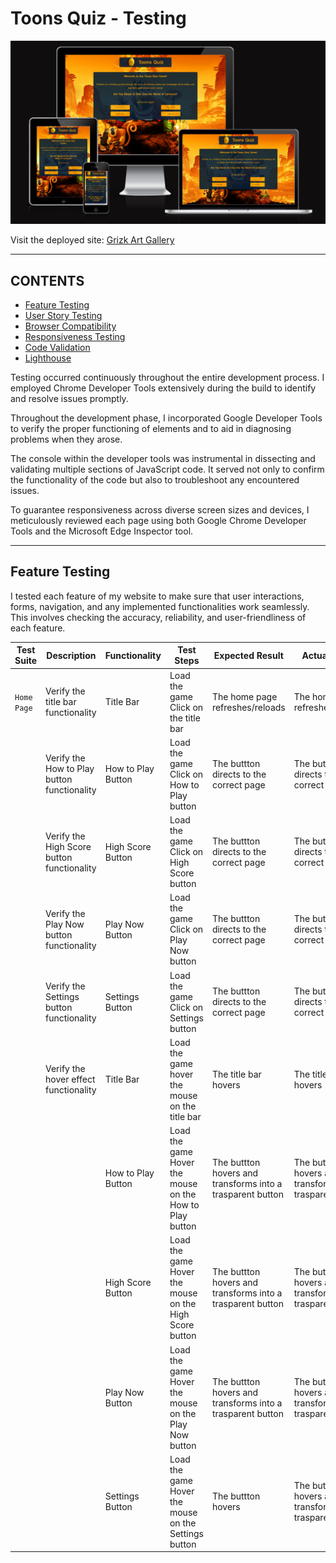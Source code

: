 # Toons Quiz -  Testing 

![Toons shown on a variety of screen sizes](documentation/page-layout/welcome-page.PNG)

Visit the deployed site: [Grizk Art Gallery](https://gokwori.github.io/Toons-Quiz/)

- - -

## CONTENTS

* [Feature Testing](#feature-testing)
* [User Story Testing](#user-story-testing)
* [Browser Compatibility](#browser-compatibility)
* [Responsiveness Testing](#responsiveness-testing)
* [Code Validation](#code-validation)
* [Lighthouse](#lighthouse)

Testing occurred continuously throughout the entire development process. I employed Chrome Developer Tools extensively during the build to identify and resolve issues promptly.

Throughout the development phase, I incorporated Google Developer Tools to verify the proper functioning of elements and to aid in diagnosing problems when they arose.

The console within the developer tools was instrumental in dissecting and validating multiple sections of JavaScript code. It served not only to confirm the functionality of the code but also to troubleshoot any encountered issues.

To guarantee responsiveness across diverse screen sizes and devices, I meticulously reviewed each page using both Google Chrome Developer Tools and the Microsoft Edge Inspector tool.

- - -

## Feature Testing

I tested each feature of my website to make sure that user interactions, forms, navigation, and any implemented functionalities work seamlessly. This involves checking the accuracy, reliability, and user-friendliness of each feature.

| Test Suite | Description | Functionality | Test Steps | Expected Result | Actual Result | Status | Snapshot |
|------------|-------------|---------------|------------|-----------------|---------------|--------|----------|
| `Home Page` | Verify the title bar functionality | Title Bar | Load the game <br> Click on the title bar | The home page refreshes/reloads | The home page refreshes/reloads | Pass | ![Title Bar](documentation/features/site-title.PNG) |
|  | Verify the How to Play button functionality | How to Play Button | Load the game <br> Click on How to Play button | The buttton directs to the correct page | The buttton directs to the correct page | Pass |![How to Play](testing/features-testing/how-to-play.PNG) <br> ![How to Play](testing/features-testing/how-to-play-1.PNG) |
|  | Verify the High Score button functionality | High Score Button | Load the game <br> Click on High Score button | The buttton directs to the correct page | The buttton directs to the correct page | Pass | ![High Score](testing/features-testing/high-score.PNG) <br> ![High Score](testing/features-testing/high-score-1.PNG) |
|  | Verify the Play Now button functionality | Play Now Button | Load the game <br> Click on Play Now button | The buttton directs to the correct page | The buttton directs to the correct page | Pass | ![Play Now](testing/features-testing/play-now.PNG) <br> ![Play Now](testing/features-testing/play-now-1.PNG) |
|  | Verify the Settings button functionality | Settings Button | Load the game <br> Click on Settings button | The buttton directs to the correct page | The buttton directs to the correct page | Pass | ![Settings](testing/features-testing/settings-button.PNG) <br> ![Settings](testing/features-testing/settings-button-1.PNG)) |
|  | Verify the hover effect functionality | Title Bar | Load the game <br> hover the mouse on the title bar | The title bar hovers | The title bar hovers | Pass | ![Title Bar](testing/features-testing/home-page.PNG) <br> ![Title Bar](testing/features-testing/home-page-1.PNG) |
|  | | How to Play Button | Load the game <br> Hover the mouse on the How to Play button | The buttton hovers and transforms into a trasparent button  | The buttton hovers and transforms into a trasparent button  | Pass |![How to play](testing/features-testing/home-page.PNG) <br> ![How to Play](testing/features-testing/how-to-play-2.PNG) |
|  |  | High Score Button | Load the game <br> Hover the mouse on the High Score button | The buttton hovers and transforms into a trasparent button  | The buttton hovers and transforms into a trasparent button | Pass | ![Title Bar](testing/features-testing/home-page.PNG) <br> ![High Score](testing/features-testing/high-score-2.PNG) |
|  |  | Play Now Button | Load the game <br> Hover the mouse on the Play Now button | The buttton hovers and transforms into a trasparent button | The buttton hovers and transforms into a trasparent button | Pass | ![Title Bar](testing/features-testing/home-page.PNG) <br> ![Play Now](testing/features-testing/play-now-2.PNG) |
|  |  | Settings Button | Load the game <br> Hover the mouse on the Settings button | The buttton hovers | The buttton hovers and transforms into a trasparent button| Pass | ![Title Bar](testing/features-testing/home-page.PNG) <br> ![Settings](testing/features-testing/settings-button-2.PNG)) |
